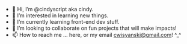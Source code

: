 - 👋 Hi, I’m @cindyscript aka cindy.
- 👀 I’m interested in learning new things.
- 🌱 I’m currently learning front-end dev stuff. 
- 💞️ I’m looking to collaborate on fun projects that will make impacts!
- 📫 How to reach me ... here, or my email cwisyanski@gmail.com! ^_^

<!---
cindyscript/cindyscript is a ✨ special ✨ repository because its `README.md` (this file) appears on your GitHub profile.
You can click the Preview link to take a look at your changes.
--->
